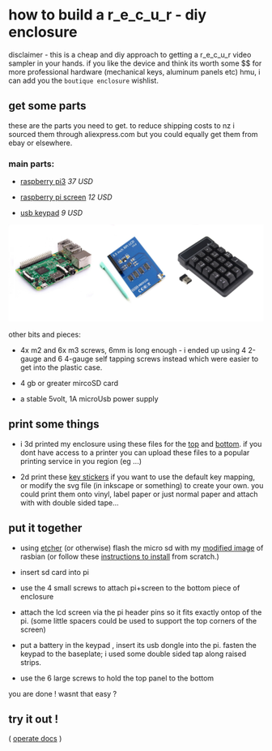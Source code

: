 # how to build a r_e_c_u_r - diy enclosure

disclaimer - this is a cheap and diy approach to getting a r_e_c_u_r video sampler in your hands. if you like the device and think its worth some $$ for more professional hardware (mechanical keys, aluminum panels etc) hmu, i can add you the `boutique enclosure` wishlist.

## get some parts

these are the parts you need to get. to reduce shipping costs to nz i sourced them through aliexpress.com but you could equally get them from ebay or elsewhere.

### main parts:

- [raspberry pi3] *37 USD*

- [raspberry pi screen] *12 USD*

- [usb keypad] *9 USD*

![main parts][main parts]

other bits and pieces:

- 4x m2 and 6x m3 screws, 6mm is long enough - i ended up using 4 2-gauge and 6 4-gauge self tapping screws instead which were easier to get into the plastic case.

- 4 gb or greater mircoSD card

- a stable 5volt, 1A microUsb power supply

## print some things

- i 3d printed my enclosure using these files for the [top] and [bottom]. if you dont have access to a printer you can upload these files to a popular printing service in you region (eg ...)

- 2d print these [key stickers] if you want to use the default key mapping, or modify the svg file (in inkscape or something) to create your own. you could print them onto vinyl, label paper or just normal paper  and attach with with double sided tape...

## put it together

- using [etcher] (or otherwise) flash the micro sd with my [modified image] of rasbian (or follow these [instructions to install] from scratch.)

- insert sd card into pi

- use the 4 small screws to attach pi+screen to the bottom piece of enclosure

- attach the lcd screen via the pi header pins so it fits exactly ontop of the pi. (some little spacers could be used to support the top corners of the screen)

- put a battery in the keypad , insert its usb dongle into the pi. fasten the keypad to the baseplate; i used some double sided tap along raised strips.

- use the 6 large screws to hold the top panel to the bottom

you are done ! wasnt that easy ?

## try it out !

( [operate docs] )

[raspberry pi3]:https://www.aliexpress.com/item/RS-Version-2016-New-Raspberry-Pi-3-Model-B-Board-1GB-LPDDR2-BCM2837-Quad-Core-Ras/32789942633.html?spm=a2g0s.9042311.0.0.FkRWty
[main parts]: build_all.jpg
[raspberry pi screen]:https://www.aliexpress.com/item/3-5-Inch-TFT-LCD-Moudle-For-Raspberry-Pi-2-Model-B-RPI-B-raspberry-pi/32707058182.html?spm=a2g0s.13010208.99999999.262.bV4EPV
[usb keypad]:https://www.aliexpress.com/item/2-4G-Wireless-Keyboard-USB-Numeric-Keypad-19-Keys-Mini-Digital-Keyboard-Ultra-Slim-Number-Pad/32818206308.html?spm=a2g0s.9042311.0.0.FkRWty
[top]: ./topplate.stl
[bottom]: ./baseplate.stl
[key stickers]: https://docs.google.com/document/d/1vhXv5QTfyUqsZuMdQu1lh2dMfEk5HMNVyp8uhrc-I2w/edit?usp=sharing
[etcher]: https://etcher.io
[modified image]: https://drive.google.com/file/d/1nUR2u-75oxgvVScTUb_DrJdZZpJJqyKc/view?usp=sharing
[operate docs]: ./operate_docs.md
[instructions to install]: ../dotfiles/README.md 
